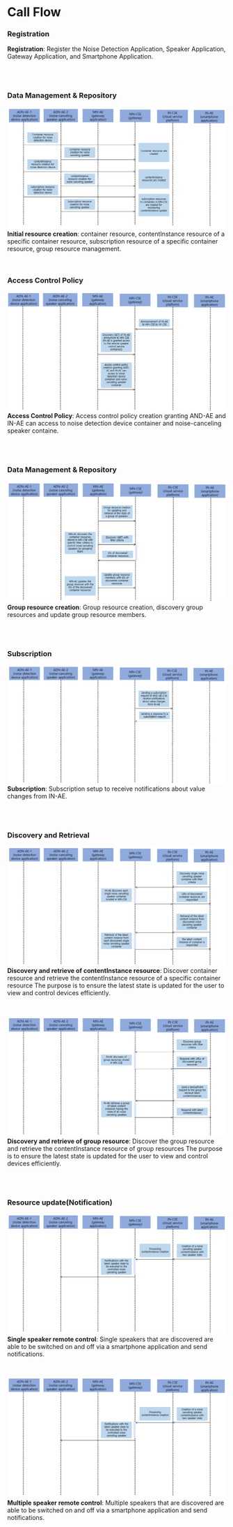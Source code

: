 # Call Flow

### Registration


**Registration**: Register the Noise Detection Application, Speaker Application, Gateway Application, and Smartphone Application.

<br/>
<br/>

### Data Management & Repository

![initial](./img/06-initial-resource.png)
**Initial resource creation**:
container resource, contentInstance resource of a specific container resource, subscription resource of a specific container resource, group resource management.

<br/>

### Access Control Policy

![access-control-policy](./img/06-access-control-policy.png)
**Access Control Policy**:
Access control policy creation granting AND-AE and IN-AE can access to noise detection device container and noise-canceling speaker containe.

<br/>
<br/>

### Data Management & Repository

![group-resource-creation](./img/06-group-resource-creation.png)
**Group resource creation**:
Group resource creation, discovery group resources and update group resource members.

<br/>
<br/>

### Subscription

![subscription](./img/06-subscription.png)
**Subscription**: Subscription setup to receive notifications about value changes from IN-AE.

<br/>
<br/>

### Discovery and Retrieval

![discovery&retrieval](./img/06-discovery&retrieval-0.png)
**Discovery and retrieve of contentInstance resource**: Discover container resource and retrieve the contentInstance resource of a specific container resource
The purpose is to ensure the latest state is updated for the user to view and control devices efficiently.

<br/>

![discovery&retrieval](./img/06-discovery&retrieval-1.png)
**Discovery and retrieve of group resource**:
Discover the group resource and retrieve the contentInstance resource of group resources
The purpose is to ensure the latest state is updated for the user to view and control devices efficiently.

<br/>
<br/>

### Resource update(Notification)

![single-update](./img/06-single-resource-update.png)
**Single speaker remote control**: Single speakers that are discovered are able to be switched on and off via a smartphone application and send notifications.

<br/>

![multiple-update](./img/06-single-resource-update.png)
**Multiple speaker remote control**: Multiple speakers that are discovered are able to be switched on and off via a smartphone application and send notifications.
